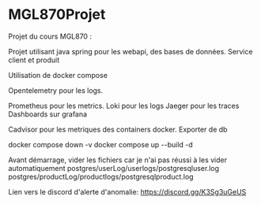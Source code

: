 # MGL870Projet

Projet du cours MGL870 :

Projet utilisant java spring pour les webapi, des bases de données.
Service client et produit

Utilisation de docker compose

Opentelemetry pour les logs.

Prometheus pour les metrics.
Loki pour les logs
Jaeger pour les traces
Dashboards sur grafana

Cadvisor pour les metriques des containers docker.
Exporter de db

docker compose down -v
docker compose up --build -d

Avant démarrage, vider les fichiers car je n'ai pas réussi à les vider automatiquement
postgres/userLog/userlogs/postgresqluser.log
postgres/productLog/productlogs/postgresqlproduct.log

Lien vers le discord d'alerte d'anomalie:
https://discord.gg/K3Sg3uGeUS